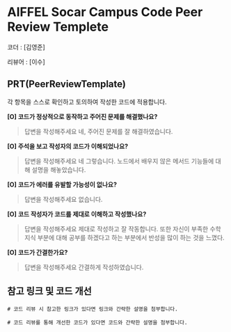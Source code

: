 # AIFFEL Socar Campus Code Peer Review Templete

코더 : [김영준]

리뷰어 : [이수]

## PRT(PeerReviewTemplate)

각 항목을 스스로 확인하고 토의하여 작성한 코드에 적용합니다.

**[O] 코드가 정상적으로 동작하고 주어진 문제를 해결했나요?**

>  답변을 작성해주세요
>  네, 주어진 문제를 잘 해결하였습니다.

**[O] 주석을 보고 작성자의 코드가 이해되었나요?**

>  답변을 작성해주세요
>  네 그렇습니다. 노드에서 배우지 않은 메서드 기능들에 대해 설명을 해놓았습니다.

**[O] 코드가 에러를 유발할 가능성이 없나요?**

>  답변을 작성해주세요
>  없습니다.

**[O] 코드 작성자가 코드를 제대로 이해하고 작성했나요?**

>  답변을 작성해주세요
>  제대로 작성하고 잘 작동합니다. 또한 자신이 부족한 수학지식 부분에 대해 공부를 하겠다고 하는 부분에서 반성을 많이 하는 것을 느꼈다.

**[O] 코드가 간결한가요?**

>  답변을 작성해주세요
>  간결하게 작성하였습니다.

## 참고 링크 및 코드 개선

```
# 코드 리뷰 시 참고한 링크가 있다면 링크와 간략한 설명을 첨부합니다.

# 코드 리뷰를 통해 개선한 코드가 있다면 코드와 간략한 설명을 첨부합니다.
```
